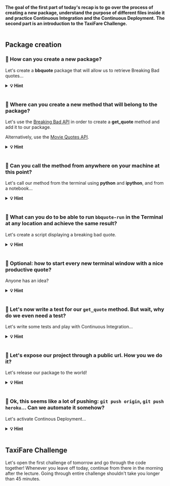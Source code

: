**The goal of the first part of today's recap is to go over the process of creating a new package, understand the purpose of different files inside it and practice Continuous Integration and the Continuous Deployment.**
**The second part is an introduction to the TaxiFare Challenge.**
<br><br>


## Package creation

### 🤔 How can you create a new package?

Let's create a **bbquote** package that will allow us to retrieve Breaking Bad quotes...

<details>
  <summary markdown='span'><strong>💡 Hint </strong></summary>

<br>

``` bash
packgenlite package-name
```

In order to create a new package you can run:

``` bash
packgenlite bbquote
cd bbquote
tree
```

You should see the entire project structure created by the `packgenlite` tool.
</details>

<br>

### 🤔 Where can you create a new method that will belong to the package?

Let's use the [Breaking Bad API](https://breaking-bad-quotes.herokuapp.com/v1/quotes) in order to create a **get_quote** method and add it to our package.

Alternatively, use the [Movie Quotes API](https://movie-quote-api.herokuapp.com/v1/quote/).

<details>
  <summary markdown='span'><strong>💡 Hint </strong></summary>

<br>

**You can create a new `*.py` file within the `bbquote` directory containing an `__init__.py` file.**

```bash
touch bbquote/lib.py
```

```python
# bbquote/lib.py
import requests


def get_quote():
    url = 'https://movie-quote-api.herokuapp.com/v1/quote/'  # alternative API
    url = 'https://breaking-bad-quotes.herokuapp.com/v1/quotes'
    response = requests.get(url).json()[0]

    return f"'{response['quote']}' \n> {response['author']}"


if __name__ == "__main__":
    print(get_quote())
```
</details>

<br>

### 🤔 Can you call the method from anywhere on your machine at this point?

Let's call our method from the terminal using **python** and **ipython**, and from a notebook...

<details>
  <summary markdown='span'><strong>💡 Hint </strong></summary>

<br>

**No.**

You can't as long as the package is not **installed** on your system.
In order to be able to do that you have to run:
`pip install -e .`
which will make the package executable from any location and will also listen to **any updates of the package files** (similar to `%autoreload`)

**👉 You can now call the method by importing it from `bbquote.lib` anywhere on your machine or you can execute the `lib.py` file directly by running: `python -m bbquote.lib`.**
</details>

<br>

### 🤔 What can you do to be able to run `bbquote-run` in the Terminal at any location and achieve the same result?

Let's create a script displaying a breaking bad quote.

<details>
  <summary markdown='span'><strong>💡 Hint </strong></summary>

<br>

**You can create a script which will import and call the method.**

A script is an executable file that you can run from the Terminal. They are useful with automation of the engineering tasks.
In order to convert a python file into a script you have to add two additional headers to the file and then the code which should be executed upon running the script.

```python
#!/usr/bin/env python
# -*- coding: utf-8 -*-
```

Do not forget to add the script to your `setup.py` file!
</details>
<br>

### 🤔 Optional: how to start every new terminal window with a nice productive quote?

Anyone has an idea?

<details>
  <summary markdown='span'><strong>💡 Hint </strong></summary>

<br>

Edit your `~/.zshrc` and add the name of your `bbquote-run` script at the very bottom...

Now open a new terminal window and see what happens!
</details>
<br>

### 🤔 Let's now write a test for our `get_quote` method. But wait, why do we even need a test?

Let's write some tests and play with Continuous Integration...

<details>
  <summary markdown='span'><strong>💡 Hint </strong></summary>

<br>

There are multiple reasons for introducing testing in our projects and all of the below reasons are valid. The right question is: why _wouldn't_ you introduce testing? 🤔

- We want to make sure our package and its methods are working correctly in different circumstances
- In case our teammate is updating the code, we are making sure the updates will not crash the package functionality
- Tests are part of Continuous Integration - it helps to maintain the quality of our code before committing the merge on a remote repository.
</details>
<br>

### 🤔 Let's expose our project through a public url. How you we do it?

Let's release our package to the world!

<details>
  <summary markdown='span'><strong>💡 Hint </strong></summary>

<br>

**We can create a new app on Heroku and push our code with additional configuration.**

In order to be able to display our project on an accessible url we have to use a cloud platform enabling us to build, run and operate applications. Heroku is one of such providers. In order to deploy our application and display the functionality of the `get_quote` method we can:

<details>
  <summary markdown='span'><strong> 1. Create an `app.py` file with simple frontend calling the method </strong></summary>

<br>

app.py:
``` python
import streamlit as st

from bbquote.quote import get_quote

author, quote = get_quote()  # assuming the function returns an author and a quote

f"{quote}, {author}"
```
</details>


<details>
  <summary markdown='span'><strong> 2. Add `streamlit` to the `requirements.txt` </strong></summary>

<br>

requirements.txt:
``` python
streamlit
```
</details>


<details>
  <summary markdown='span'><strong> 3. Add a `setup.sh` and `Procfile` for Heroku configuration </strong></summary>

<br>

setup.sh:
``` bash
mkdir -p ~/.streamlit/

echo "\
[general]\n\
email = \"your-email@domain.com\"\n\
" > ~/.streamlit/credentials.toml

echo "\
[server]\n\
headless = true\n\
enableCORS=false\n\
port = $PORT\n\
" > ~/.streamlit/config.toml
```

Procfile:
``` bash
web: sh setup.sh && streamlit run app.py
```
</details>


<details>
  <summary markdown='span'><strong> 4. Create a new app on heroku </strong></summary>

<br>

``` bash
heroku create <unique-app-name>
```

</details>


<details>
  <summary markdown='span'><strong> 5. Push our code to Heroku </strong></summary>

<br>

``` bash
git push heroku master
```

</details>


<details>
  <summary markdown='span'><strong> 6. Set the dynos to run our web application </strong></summary>

<br>

``` bash
heroku ps:scale web=1
```

</details>


<br>

In case the application has an error, don't forget to check the logs: `heroku logs --tail`.

</details>
<br>

### 🤔 Ok, this seems like a lot of pushing: `git push origin`, `git push heroku`... Can we automate it somehow?

Let's activate Continous Deployment...

<details>
  <summary markdown='span'><strong>💡 Hint </strong></summary>

<br>

Yes, this process is called Continuous Deployment. With additional configuration in the `pythonpackage.yml` we can ask GitHub to deploy the latest code to Heroku for us if all the tests will pass.


⚠️ Do not forget to fill `HEROKU_API_KEY` and `HEROKU_EMAIL` in the GitHub secrets of the repository

</details>
<br>

## TaxiFare Challenge

Let's open the first challenge of tomorrow and go through the code together! Whenever you leave off today, continue from there in the morning after the lecture. Going through entire challenge shouldn't take you longer than 45 minutes.
